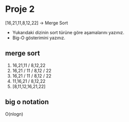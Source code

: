 # Proje 2
[16,21,11,8,12,22] -> Merge Sort

- Yukarıdaki dizinin sort türüne göre aşamalarını yazınız.
- Big-O gösterimini yazınız.
## merge sort 

1. 16,21,11 / 8,12,22
2. 16,21 / 11 / 8,12 / 22
3. 16,21 / 11 / 8,12 / 22
4. 11,16,21 / 8,12,22
5. [8,11,12,16,21,22]

## big o notation
O(nlogn)